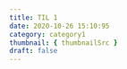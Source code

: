 ```yaml
---
title: TIL 1
date: 2020-10-26 15:10:95
category: category1
thumbnail: { thumbnailSrc }
draft: false
---
```


